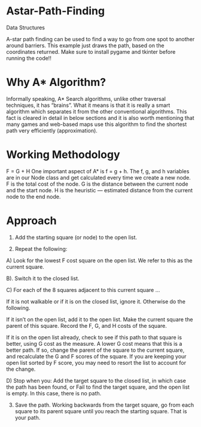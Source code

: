 # Astar-Path-Finding
Data Structures

A-star path finding can be used to find a way to go from one spot to another around barriers. This example just draws the path, based on the coordinates returned.
Make sure to install pygame and tkinter before running the code!!

# Why A* Algorithm?
Informally speaking, A* Search algorithms, unlike other traversal techniques, it has “brains”. What it means is that it is really a smart algorithm which separates it from the other conventional algorithms. This fact is cleared in detail in below sections and it is also worth mentioning that many games and web-based maps use this algorithm to find the shortest path very efficiently (approximation). 

# Working Methodology
F = G + H
One important aspect of A* is f = g + h. The f, g, and h variables are in our Node class and get calculated every time we create a new node.
F is the total cost of the node.
G is the distance between the current node and the start node.
H is the heuristic — estimated distance from the current node to the end node.

# Approach
1. Add the starting square (or node) to the open list.

2. Repeat the following:

A) Look for the lowest F cost square on the open list. We refer to this as the current square.

B). Switch it to the closed list.

C) For each of the 8 squares adjacent to this current square …

If it is not walkable or if it is on the closed list, ignore it. Otherwise do the following.

If it isn’t on the open list, add it to the open list. Make the current square the parent of this square. Record the F, G, and H costs of the square.

If it is on the open list already, check to see if this path to that square is better, using G cost as the measure. A lower G cost means that this is a better path. If so, change the parent of the square to the current square, and recalculate the G and F scores of the square. If you are keeping your open list sorted by F score, you may need to resort the list to account for the change.

D) Stop when you:
Add the target square to the closed list, in which case the path has been found, or Fail to find the target square, and the open list is empty. In this case, there is no path.

3. Save the path. Working backwards from the target square, go from each square to its parent square until you reach the starting square. That is your path.
